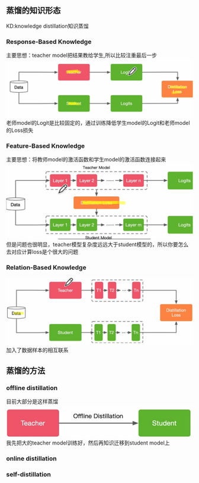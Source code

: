 ## 蒸馏的知识形态
KD:knowledge distillation知识蒸馏
### Response-Based Knowledge
主要思想：teacher model把结果教给学生,所以比较注重最后一步
![alt text](image.png)
老师model的Logit是比较固定的，通过训练降低学生model的Logit和老师model的Loss损失
### Feature-Based Knowledge
主要思想：将教师model的激活函数和学生model的激活函数连接起来
![alt text](image-1.png)
但是问题也很明显，teacher模型复杂度远远大于student模型的，所以你要怎么去对应计算loss是个很大的问题
### Relation-Based Knowledge
![alt text](image-2.png)
加入了数据样本的相互联系
## 蒸馏的方法
### offline distillation
目前大部分是这样蒸馏
![alt text](image-3.png)
我先把大的teacher model训练好，然后再知识迁移到student model上
### online distillation
### self-distillation